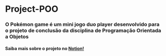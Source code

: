 # Project-POO
### O Pokémon game é um mini jogo duo player desenvolvido para o projeto de conclusão da disciplina de Programação Orientada a Objetos
#### Saiba mais sobre o projeto no <a href = "https://polydactyl-homburg-58c.notion.site/Estrutura-844f7ce9c91043918198adf00898365e"> Notion!
